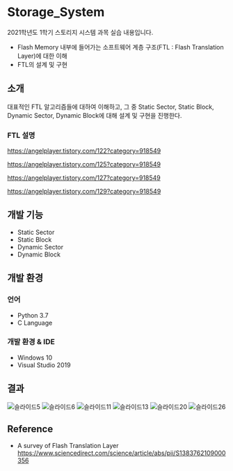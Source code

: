 # Storage_System
2021학년도 1학기 스토리지 시스템 과목 실습 내용입니다.

- Flash Memory 내부에 들어가는 소프트웨어 계층 구조(FTL : Flash Translation Layer)에 대한 이해
- FTL의 설계 및 구현

## 소개
대표적인 FTL 알고리즘들에 대하여 이해하고, 그 중 Static Sector, Static Block, Dynamic Sector, Dynamic Block에 대해 설계 및 구현을 진행한다.

### FTL 설명
https://angelplayer.tistory.com/122?category=918549

https://angelplayer.tistory.com/125?category=918549

https://angelplayer.tistory.com/127?category=918549

https://angelplayer.tistory.com/129?category=918549


## 개발 기능
- Static Sector
- Static Block
- Dynamic Sector
- Dynamic Block


## 개발 환경
### 언어
- Python 3.7
- C Language

### 개발 환경 & IDE
- Windows 10
- Visual Studio 2019


## 결과
![슬라이드5](https://user-images.githubusercontent.com/26498125/159880933-abe91f27-4f4b-4de1-8643-d9935184ce00.JPG)
![슬라이드6](https://user-images.githubusercontent.com/26498125/159881033-e6fbb0ed-0e0d-4797-ac04-0274d1f3b749.JPG)
![슬라이드11](https://user-images.githubusercontent.com/26498125/159881068-165d65be-c42e-460e-b40d-f79f7c1c41b4.JPG)
![슬라이드13](https://user-images.githubusercontent.com/26498125/159881079-bc7b8d56-cd43-4a23-8a58-24af8b04baf5.JPG)
![슬라이드20](https://user-images.githubusercontent.com/26498125/159881267-801c0308-44fb-45bd-81f1-92f361d78c60.JPG)
![슬라이드26](https://user-images.githubusercontent.com/26498125/159881086-8664fbe1-4ab3-4e67-a536-a5ef7655bc98.JPG)


## Reference
- A survey of Flash Translation Layer \
https://www.sciencedirect.com/science/article/abs/pii/S1383762109000356
